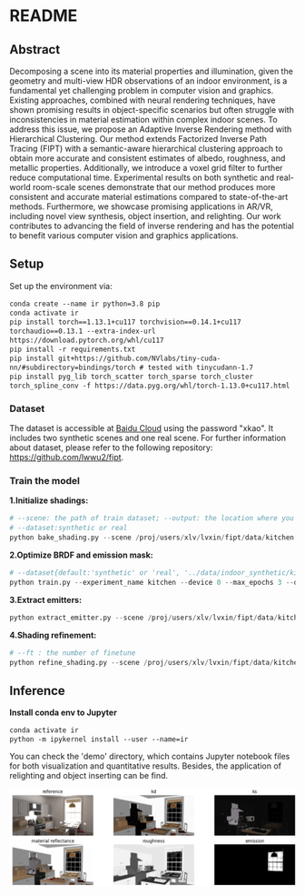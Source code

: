 # README

##  Abstract

Decomposing a scene into its material properties and illumination, given the geometry and multi-view HDR observations of an indoor environment, is a fundamental yet challenging problem in computer vision and graphics. Existing approaches, combined with neural rendering techniques, have shown promising results in object-specific scenarios but often struggle with inconsistencies in material estimation within complex indoor scenes. To address this issue, we propose an Adaptive Inverse Rendering method with Hierarchical Clustering. Our method extends Factorized Inverse Path Tracing (FIPT) with a semantic-aware hierarchical clustering approach to obtain more accurate and consistent estimates of albedo, roughness, and metallic properties. Additionally, we introduce a voxel grid filter to further reduce computational time. Experimental results on both synthetic and real-world room-scale scenes demonstrate that our method produces more consistent and accurate material estimations compared to state-of-the-art methods. Furthermore, we showcase promising applications in AR/VR, including novel view synthesis, object insertion, and relighting. Our work contributes to advancing the field of inverse rendering and has the potential to benefit various computer vision and graphics applications.

## Setup

Set up the environment via:

```
conda create --name ir python=3.8 pip
conda activate ir
pip install torch==1.13.1+cu117 torchvision==0.14.1+cu117 torchaudio==0.13.1 --extra-index-url https://download.pytorch.org/whl/cu117
pip install -r requirements.txt
pip install git+https://github.com/NVlabs/tiny-cuda-nn/#subdirectory=bindings/torch # tested with tinycudann-1.7
pip install pyg_lib torch_scatter torch_sparse torch_cluster torch_spline_conv -f https://data.pyg.org/whl/torch-1.13.0+cu117.html
```

### Dataset

The dataset is accessible at [Baidu Cloud](https://pan.baidu.com/s/1wSIU3ke_TbMk_YsB_BdWnQ) using the password "xkao". It includes two synthetic scenes and one real scene. For further information about dataset, please refer to the following repository: https://github.com/lwwu2/fipt.

### Train the model

**1.Initialize shadings:**

```python
# --scene: the path of train dataset; --output: the location where you store your output; 
# --dataset:synthetic or real
python bake_shading.py --scene /proj/users/xlv/lvxin/fipt/data/kitchen --output outputs/kitchen --dataset synthetic
```

**2.Optimize BRDF and emission mask:**

```python
# --dataset{default:'synthetic' or 'real', '../data/indoor_synthetic/kitchen':the path of train dataset,'outputs/kitchen':the location where you store your output on initialize shading}
python train.py --experiment_name kitchen --device 0 --max_epochs 3 --dataset synthetic /proj/users/xlv/lvxin/fipt/data/kitchen outputs/kitchen --voxel_path outputs/kitchen/vslf.npz
```

**3.Extract emitters:**

```python
python extract_emitter.py --scene /proj/users/xlv/lvxin/fipt/data/kitchen --output outputs/kitchen --dataset synthetic --ckpt checkpoints/kitchen/cluster_part.ckpt
```

**4.Shading refinement:**

```python
# --ft : the number of finetune
python refine_shading.py --scene /proj/users/xlv/lvxin/fipt/data/kitchen --output outputs/kitchen --dataset synthetic --ckpt checkpoints/kitchen/cluster_part.ckpt --ft 1
```

## Inference 

**Install conda env to Jupyter**

```
conda activate ir
python -m ipykernel install --user --name=ir
```

You can check the 'demo' directory, which contains Jupyter notebook files for both visualization and quantitative results. Besides, the application of relighting and object inserting can be find.

![image-20240826152732026](Result.png)

 